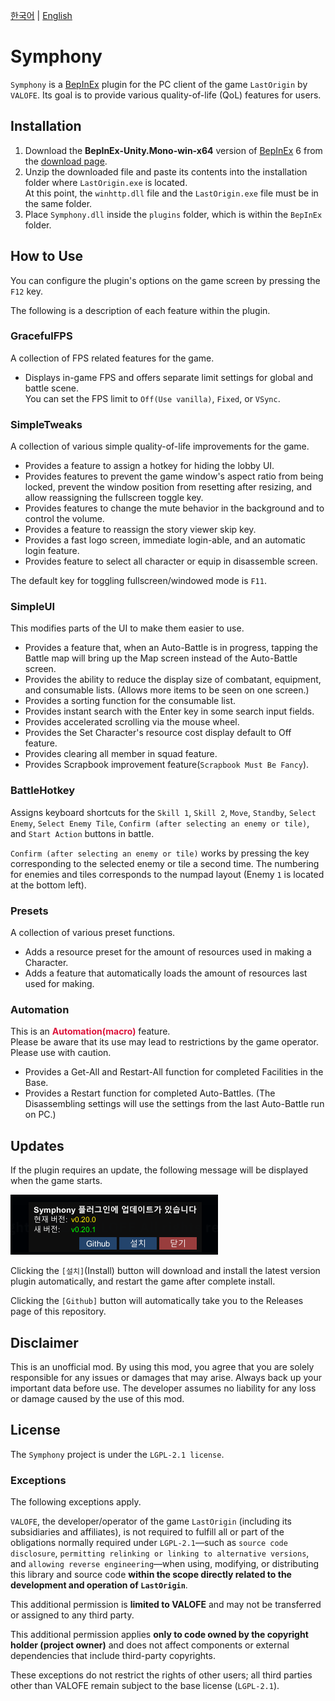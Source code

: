 [한국어](README.ko.md) | [English](README.md)

# Symphony
`Symphony` is a [BepInEx](https://github.com/BepInEx/BepInEx) plugin for the PC client of the game `LastOrigin` by `VALOFE`.
Its goal is to provide various quality-of-life (QoL) features for users.

## Installation
1. Download the **BepInEx-Unity.Mono-win-x64** version of [BepInEx](https://github.com/BepInEx/BepInEx) 6 from the [download page](https://github.com/BepInEx/BepInEx/releases/tag/v6.0.0-pre.2).
2. Unzip the downloaded file and paste its contents into the installation folder where `LastOrigin.exe` is located.\
At this point, the `winhttp.dll` file and the `LastOrigin.exe` file must be in the same folder.
3. Place `Symphony.dll` inside the `plugins` folder, which is within the `BepInEx` folder.

## How to Use
You can configure the plugin's options on the game screen by pressing the `F12` key.

The following is a description of each feature within the plugin.

### GracefulFPS
A collection of FPS related features for the game.

- Displays in-game FPS and offers separate limit settings for global and battle scene.\
  You can set the FPS limit to `Off(Use vanilla)`, `Fixed`, or `VSync`.

### SimpleTweaks
A collection of various simple quality-of-life improvements for the game.

- Provides a feature to assign a hotkey for hiding the lobby UI.
- Provides features to prevent the game window's aspect ratio from being locked, prevent the window position from resetting after resizing, and allow reassigning the fullscreen toggle key.
- Provides features to change the mute behavior in the background and to control the volume.
- Provides a feature to reassign the story viewer skip key.
- Provides a fast logo screen, immediate login-able, and an automatic login feature.
- Provides feature to select all character or equip in disassemble screen.

The default key for toggling fullscreen/windowed mode is `F11`.

### SimpleUI
This modifies parts of the UI to make them easier to use.

- Provides a feature that, when an Auto-Battle is in progress, tapping the Battle map will bring up the Map screen instead of the Auto-Battle screen.
- Provides the ability to reduce the display size of combatant, equipment, and consumable lists. (Allows more items to be seen on one screen.)
- Provides a sorting function for the consumable list.
- Provides instant search with the Enter key in some search input fields.
- Provides accelerated scrolling via the mouse wheel.
- Provides the Set Character's resource cost display default to Off feature.
- Provides clearing all member in squad feature.
- Provides Scrapbook improvement feature(`Scrapbook Must Be Fancy`).

### BattleHotkey
Assigns keyboard shortcuts for the `Skill 1`, `Skill 2`, `Move`, `Standby`, `Select Enemy`, `Select Enemy Tile`, `Confirm (after selecting an enemy or tile)`, and `Start Action` buttons in battle.

`Confirm (after selecting an enemy or tile)` works by pressing the key corresponding to the selected enemy or tile a second time.
The numbering for enemies and tiles corresponds to the numpad layout (Enemy `1` is located at the bottom left).

### Presets
A collection of various preset functions.

- Adds a resource preset for the amount of resources used in making a Character.
- Adds a feature that automatically loads the amount of resources last used for making.

### Automation
This is an <span style="color:crimson">__Automation(macro)__</span> feature.\
Please be aware that its use may lead to restrictions by the game operator.\
Please use with caution.

- Provides a Get-All and Restart-All function for completed Facilities in the Base.
- Provides a Restart function for completed Auto-Battles. (The Disassembling settings will use the settings from the last Auto-Battle run on PC.)

## Updates
If the plugin requires an update, the following message will be displayed when the game starts.

![Update Screen](doc/update.png)

Clicking the `[설치]`(Install) button will download and install the latest version plugin automatically, and restart the game after complete install.

Clicking the `[Github]` button will automatically take you to the Releases page of this repository.

## Disclaimer
This is an unofficial mod. By using this mod, you agree that you are solely responsible for any issues or damages that may arise. Always back up your important data before use. The developer assumes no liability for any loss or damage caused by the use of this mod.

## License
The `Symphony` project is under the `LGPL-2.1 license`.

### Exceptions
The following exceptions apply.

`VALOFE`, the developer/operator of the game `LastOrigin` (including its subsidiaries and affiliates), is not required to fulfill all or part of the obligations normally required under `LGPL-2.1`—such as `source code disclosure`, `permitting relinking or linking to alternative versions`, and `allowing reverse engineering`—when using, modifying, or distributing this library and source code **within the scope directly related to the development and operation of `LastOrigin`**.

This additional permission is **limited to VALOFE** and may not be transferred or assigned to any third party.

This additional permission applies **only to code owned by the copyright holder (project owner)** and does not affect components or external dependencies that include third-party copyrights.

These exceptions do not restrict the rights of other users; all third parties other than VALOFE remain subject to the base license (`LGPL-2.1`).
